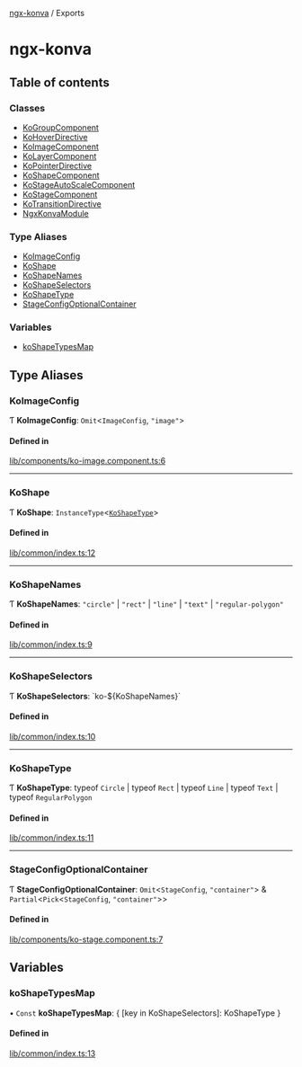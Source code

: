 [ngx-konva](README.md) / Exports

# ngx-konva

## Table of contents

### Classes

- [KoGroupComponent](classes/KoGroupComponent.md)
- [KoHoverDirective](classes/KoHoverDirective.md)
- [KoImageComponent](classes/KoImageComponent.md)
- [KoLayerComponent](classes/KoLayerComponent.md)
- [KoPointerDirective](classes/KoPointerDirective.md)
- [KoShapeComponent](classes/KoShapeComponent.md)
- [KoStageAutoScaleComponent](classes/KoStageAutoScaleComponent.md)
- [KoStageComponent](classes/KoStageComponent.md)
- [KoTransitionDirective](classes/KoTransitionDirective.md)
- [NgxKonvaModule](classes/NgxKonvaModule.md)

### Type Aliases

- [KoImageConfig](modules.md#koimageconfig)
- [KoShape](modules.md#koshape)
- [KoShapeNames](modules.md#koshapenames)
- [KoShapeSelectors](modules.md#koshapeselectors)
- [KoShapeType](modules.md#koshapetype)
- [StageConfigOptionalContainer](modules.md#stageconfigoptionalcontainer)

### Variables

- [koShapeTypesMap](modules.md#koshapetypesmap)

## Type Aliases

### KoImageConfig

Ƭ **KoImageConfig**: `Omit`<`ImageConfig`, ``"image"``\>

#### Defined in

[lib/components/ko-image.component.ts:6](https://github.com/giovanni-bertoncelli/ngx-konva/blob/1d5bad9/projects/ngx-konva/src/lib/components/ko-image.component.ts#L6)

___

### KoShape

Ƭ **KoShape**: `InstanceType`<[`KoShapeType`](modules.md#koshapetype)\>

#### Defined in

[lib/common/index.ts:12](https://github.com/giovanni-bertoncelli/ngx-konva/blob/1d5bad9/projects/ngx-konva/src/lib/common/index.ts#L12)

___

### KoShapeNames

Ƭ **KoShapeNames**: ``"circle"`` \| ``"rect"`` \| ``"line"`` \| ``"text"`` \| ``"regular-polygon"``

#### Defined in

[lib/common/index.ts:9](https://github.com/giovanni-bertoncelli/ngx-konva/blob/1d5bad9/projects/ngx-konva/src/lib/common/index.ts#L9)

___

### KoShapeSelectors

Ƭ **KoShapeSelectors**: \`ko-${KoShapeNames}\`

#### Defined in

[lib/common/index.ts:10](https://github.com/giovanni-bertoncelli/ngx-konva/blob/1d5bad9/projects/ngx-konva/src/lib/common/index.ts#L10)

___

### KoShapeType

Ƭ **KoShapeType**: typeof `Circle` \| typeof `Rect` \| typeof `Line` \| typeof `Text` \| typeof `RegularPolygon`

#### Defined in

[lib/common/index.ts:11](https://github.com/giovanni-bertoncelli/ngx-konva/blob/1d5bad9/projects/ngx-konva/src/lib/common/index.ts#L11)

___

### StageConfigOptionalContainer

Ƭ **StageConfigOptionalContainer**: `Omit`<`StageConfig`, ``"container"``\> & `Partial`<`Pick`<`StageConfig`, ``"container"``\>\>

#### Defined in

[lib/components/ko-stage.component.ts:7](https://github.com/giovanni-bertoncelli/ngx-konva/blob/1d5bad9/projects/ngx-konva/src/lib/components/ko-stage.component.ts#L7)

## Variables

### koShapeTypesMap

• `Const` **koShapeTypesMap**: { [key in KoShapeSelectors]: KoShapeType }

#### Defined in

[lib/common/index.ts:13](https://github.com/giovanni-bertoncelli/ngx-konva/blob/1d5bad9/projects/ngx-konva/src/lib/common/index.ts#L13)

